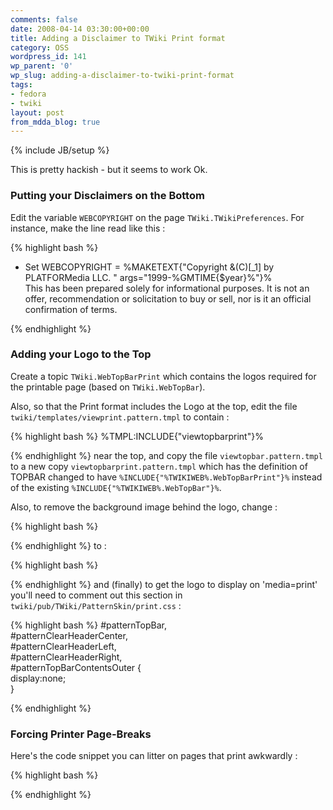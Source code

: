 ```yaml
---
comments: false
date: 2008-04-14 03:30:00+00:00
title: Adding a Disclaimer to TWiki Print format
category: OSS
wordpress_id: 141
wp_parent: '0'
wp_slug: adding-a-disclaimer-to-twiki-print-format
tags:
- fedora
- twiki
layout: post
from_mdda_blog: true
---
```

{% include JB/setup %}


This is pretty hackish - but it seems to work Ok.  
  


### Putting your Disclaimers on the Bottom

  
  
Edit the variable `WEBCOPYRIGHT` on the page `TWiki.TWikiPreferences`.  For instance, make the line read like this :  

{% highlight bash %}
* Set WEBCOPYRIGHT = %MAKETEXT{"Copyright &(C)[_1] by PLATFORMedia LLC.  " args="1999-%GMTIME{$year}%"}%   
 This has been prepared solely for informational purposes.  It is not an offer, recommendation or solicitation to buy or sell, nor is it an official confirmation of terms.    

{% endhighlight %}
### Adding your Logo to the Top

  
  
Create a topic `TWiki.WebTopBarPrint` which contains the logos required for the printable page (based on `TWiki.WebTopBar`).  
  
Also, so that the Print format includes the Logo at the top, edit the file `twiki/templates/viewprint.pattern.tmpl` to contain :  

{% highlight bash %}
%TMPL:INCLUDE{"viewtopbarprint"}%  

{% endhighlight %}
near the top, and copy the file `viewtopbar.pattern.tmpl` to a new copy `viewtopbarprint.pattern.tmpl` which has the definition of TOPBAR changed to have `%INCLUDE{"%TWIKIWEB%.WebTopBarPrint"}%` instead of the existing `%INCLUDE{"%TWIKIWEB%.WebTopBar"}%`.  
  
Also, to remove the background image behind the logo, change :  

{% highlight bash %}
<div id="patternTopBar">  

{% endhighlight %}
to :  

{% highlight bash %}
<div id="patternTopBar" style="background-image:none;">  

{% endhighlight %}
and (finally) to get the logo to display on 'media=print' you'll need to comment out this section in `twiki/pub/TWiki/PatternSkin/print.css` :  

{% highlight bash %}
#patternTopBar,  
       #patternClearHeaderCenter,  
       #patternClearHeaderLeft,  
       #patternClearHeaderRight,  
       #patternTopBarContentsOuter {  
               display:none;  
       }  

{% endhighlight %}
### Forcing Printer Page-Breaks

  
Here's the code snippet you can litter on pages that print awkwardly :  

{% highlight bash %}
<DIV style="page-break-after:always"></DIV>  

{% endhighlight %}
